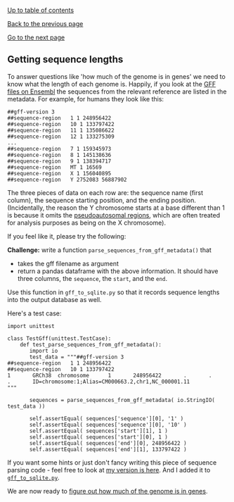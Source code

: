 [Up to table of contents](README.md)

[Back to the previous page](Counting_genes_3.md)

[Go to the next page](How_much_of_the_genome_is_in_genes.md)

## Getting sequence lengths

To answer questions like 'how much of the genome is in genes' we need to know what the length of each genome is.
Happily, if you look at the [GFF files on Ensembl](http://ftp.ensembl.org/pub/current_gff3/) the sequences from the
relevant reference are listed in the metadata. For example, for humans they look like this:

    ##gff-version 3
    ##sequence-region   1 1 248956422
    ##sequence-region   10 1 133797422
    ##sequence-region   11 1 135086622
    ##sequence-region   12 1 133275309
    ...
    ##sequence-region   7 1 159345973
    ##sequence-region   8 1 145138636
    ##sequence-region   9 1 138394717
    ##sequence-region   MT 1 16569
    ##sequence-region   X 1 156040895
    ##sequence-region   Y 2752083 56887902

The three pieces of data on each row are: the sequence name (first column), the sequence starting position, and the
ending position. (Incidentally, the reason the Y chromosome starts at a base different than 1 is because it omits the
[pseudoautosomal regions](https://www.ncbi.nlm.nih.gov/grc/human?filters=chr:Y#current-regions), which are often
treated for analysis purposes as being on the X chromosome).

If you feel like it, please try the following:

**Challenge:** write a function `parse_sequences_from_gff_metadata()` that

- takes the gff filename as argument
- return a pandas dataframe with the above information.  It should have three columns, the `sequence`, the `start`, and the `end`.

Use this function in `gff_to_sqlite.py` so that it records sequence lengths into the output
database as well.

Here's a test case:

```
import unittest

class TestGff(unittest.TestCase):
    def test_parse_sequences_from_gff_metadata():
       import io
       test_data = """##gff-version 3
##sequence-region   1 1 248956422
##sequence-region   10 1 133797422
1       GRCh38  chromosome      1       248956422       .       .       .       ID=chromosome:1;Alias=CM000663.2,chr1,NC_000001.11
"""

       sequences = parse_sequences_from_gff_metadata( io.StringIO( test_data ))

       self.assertEqual( sequences['sequence'][0], '1' )
       self.assertEqual( sequences['sequence'][0], '10' )
       self.assertEqual( sequences['start'][1], 1 )
       self.assertEqual( sequences['start'][0], 1 )
       self.assertEqual( sequences['end'][0], 248956422 )
       self.assertEqual( sequences['end'][1], 133797422 )
```

If you want some hints or just don't fancy writing this piece of sequence parsing code - feel free
to look at [my version is here](solutions/part3/gff.py). And I added it to
[`gff_to_sqlite.py`](solutions/part3/gff_to_sqlite.py).

We are now ready to [figure out how much of the genome is in genes](How_much_of_the_genome_is_in_genes.md).
